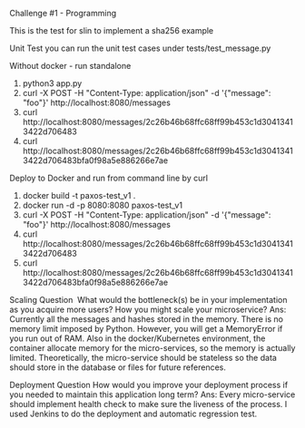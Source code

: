 

Challenge #1 - Programming

This is the test for slin to implement a sha256 example

Unit Test
you can run the unit test cases under tests/test_message.py

Without docker - run standalone
1. python3 app.py
2. curl -X POST -H "Content-Type: application/json" -d '{"message": "foo"}' http://localhost:8080/messages
3. curl http://localhost:8080/messages/2c26b46b68ffc68ff99b453c1d30413413422d706483
4. curl http://localhost:8080/messages/2c26b46b68ffc68ff99b453c1d30413413422d706483bfa0f98a5e886266e7ae

Deploy to Docker and run from command line by curl
1. docker build -t paxos-test_v1 .
2. docker run -d -p 8080:8080 paxos-test_v1
3. curl -X POST -H "Content-Type: application/json" -d '{"message": "foo"}' http://localhost:8080/messages
4. curl http://localhost:8080/messages/2c26b46b68ffc68ff99b453c1d30413413422d706483
5. curl http://localhost:8080/messages/2c26b46b68ffc68ff99b453c1d30413413422d706483bfa0f98a5e886266e7ae

Scaling Question ​
What would the bottleneck(s) be in your implementation as you acquire more users? How you might scale your
microservice?
Ans: Currently all the messages and hashes stored in the memory. There is no memory limit imposed by Python. 
However, you will get a MemoryError if you run out of RAM. Also in the docker/Kubernetes environment,
the container allocate memory for the micro-services, so the memory is actually limited. Theoretically, the 
micro-service should be stateless so the data should store in the database or files for future references.


Deployment Question
How would you improve your deployment process if you needed to maintain this application long term?
Ans: Every micro-service should implement health check to make sure the liveness of the process. I used Jenkins 
to do the deployment and automatic regression test. 
